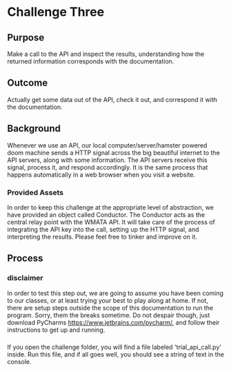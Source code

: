# Challenge Three
## Purpose
Make a call to the API and inspect the results, understanding how the returned information corresponds with the documentation.
## Outcome
Actually get some data out of the API, check it out, and correspond it with the documentation.
## Background
Whenever we use an API, our local computer/server/hamster powered doom machine sends a HTTP signal across the big beautiful internet 
to the API servers, along with some information. The API servers receive this signal, process it, and respond accordingly. It is the same process 
that happens automatically in a web browser when you visit a website.
### Provided Assets
In order to keep this challenge at the appropriate level of abstraction, we have provided an object called Conductor. The Conductor acts as the central relay point 
with the WMATA API. It will take care of the process of integrating the API key into the call, setting up the HTTP signal, and interpreting the results. Please feel 
free to tinker and improve on it.
## Process
### disclaimer
In order to test this step out, we are going to assume you have been coming to our classes, or at least trying your best to play along at home. If not, there are setup steps outside
 the scope of this documentation to run the program. Sorry, them the breaks sometime. Do not despair though, just download PyCharms https://www.jetbrains.com/pycharm/, 
 and follow their instructions to get up and running.
###
If you open the challenge folder, you will find a file labeled 'trial_api_call.py' inside. Run this file, and if all goes well, you should see a string of text in the console.
 